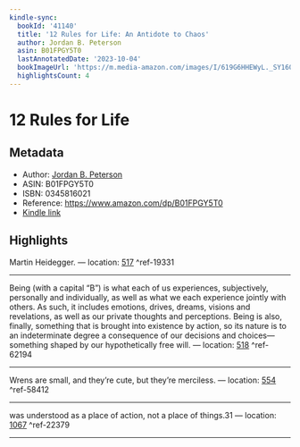 ```yaml
---
kindle-sync:
  bookId: '41140'
  title: '12 Rules for Life: An Antidote to Chaos'
  author: Jordan B. Peterson
  asin: B01FPGY5T0
  lastAnnotatedDate: '2023-10-04'
  bookImageUrl: 'https://m.media-amazon.com/images/I/619G6HHEWyL._SY160.jpg'
  highlightsCount: 4
---
```

# 12 Rules for Life
## Metadata
* Author: [Jordan B. Peterson](https://www.amazon.comundefined)
* ASIN: B01FPGY5T0
* ISBN: 0345816021
* Reference: https://www.amazon.com/dp/B01FPGY5T0
* [Kindle link](kindle://book?action=open&asin=B01FPGY5T0)

## Highlights
Martin Heidegger. — location: [517](kindle://book?action=open&asin=B01FPGY5T0&location=517) ^ref-19331

---
Being (with a capital “B”) is what each of us experiences, subjectively, personally and individually, as well as what we each experience jointly with others. As such, it includes emotions, drives, dreams, visions and revelations, as well as our private thoughts and perceptions. Being is also, finally, something that is brought into existence by action, so its nature is to an indeterminate degree a consequence of our decisions and choices—something shaped by our hypothetically free will. — location: [518](kindle://book?action=open&asin=B01FPGY5T0&location=518) ^ref-62194

---
Wrens are small, and they’re cute, but they’re merciless. — location: [554](kindle://book?action=open&asin=B01FPGY5T0&location=554) ^ref-58412

---
was understood as a place of action, not a place of things.31 — location: [1067](kindle://book?action=open&asin=B01FPGY5T0&location=1067) ^ref-22379

---

